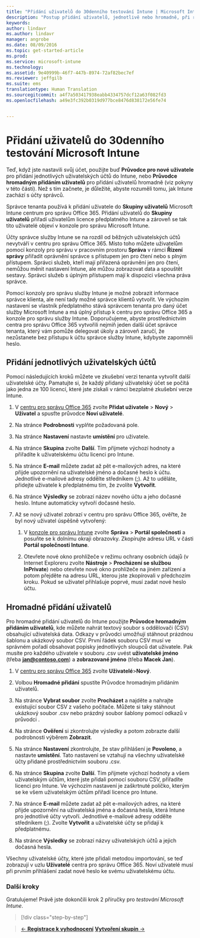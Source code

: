 ```yaml
---
title: "Přidání uživatelů do 30denního testování Intune | Microsoft Intune"
description: "Postup přidání uživatelů, jednotlivě nebo hromadně, při registraci bezplatné 30denní zkušební verze Intune"
keywords: 
author: lindavr
ms.author: lindavr
manager: angrobe
ms.date: 08/09/2016
ms.topic: get-started-article
ms.prod: 
ms.service: microsoft-intune
ms.technology: 
ms.assetid: 9e40999b-46f7-447b-8974-72af82bec7ef
ms.reviewer: jeffgilb
ms.suite: ems
translationtype: Human Translation
ms.sourcegitcommit: a4f7a503417938eabb4334757dcf12a63f082fd3
ms.openlocfilehash: a49e3fc392b0319d977bce8476d838172e56fe74


---
```


# Přidání uživatelů do 30denního testování Microsoft Intune
Teď, když jste nastavili svůj účet, použijte buď **Průvodce pro nové uživatele** pro přidání jednotlivých uživatelských účtů do Intune, nebo **Průvodce hromadným přidáním uživatelů** pro přidání uživatelů hromadně (viz pokyny v této části).  Než s tím začnete, je důležité, abyste rozuměli tomu, jak Intune zachází s účty správců.

Správce tenanta používá k přidání uživatele do **Skupiny uživatelů** Microsoft Intune centrum pro správu Office 365. Přidání uživatelů do  **Skupiny uživatelů** přiřadí uživatelům licence předplatného Intune a zároveň se tak tito uživatelé objeví v konzole pro správu Microsoft Intune.

Účty správce služby Intune se na rozdíl od běžných uživatelských účtů nevytváří v centru pro správu Office 365. Místo toho můžete uživatelům pomocí konzoly pro správu v pracovním prostoru **Správa** v rámci **Řízení správy** přiřadit oprávnění správce s přístupem jen pro čtení nebo s plným přístupem. Správci služeb, kteří mají přiřazená oprávnění jen pro čtení, nemůžou měnit nastavení Intune, ale můžou zobrazovat data a spouštět sestavy. Správci služeb s úplným přístupem mají k dispozici všechna práva správce.

Pomocí konzoly pro správu služby Intune je možné zobrazit informace správce klienta, ale není tady možné správce klientů vytvořit. Ve výchozím nastavení se vlastník předplatného stává správcem tenanta pro daný účet služby Microsoft Intune a má úplný přístup k centru pro správu Office 365 a konzole pro správu služby Intune. Doporučujeme, abyste prostřednictvím centra pro správu Office 365 vytvořili nejmíň jeden další účet správce tenanta, který vám pomůže delegovat úkoly a zároveň zaručí, že nezůstanete bez přístupu k účtu správce služby Intune, kdybyste zapomněli heslo.

## Přidání jednotlivých uživatelských účtů
Pomocí následujících kroků můžete ve zkušební verzi tenanta vytvořit další uživatelské účty. Pamatujte si, že každý přidaný uživatelský účet se počítá jako jedna ze 100 licencí, které jste získali v rámci bezplatné zkušební verze Intune.

1.  V [centru pro správu Office 365](http://go.microsoft.com/fwlink/?LinkID=787455) zvolte **Přidat uživatele** &gt; **Nový** &gt; **Uživatel** a spusťte průvodce **Noví uživatelé**.

2.  Na stránce **Podrobnosti** vyplňte požadovaná pole.

3.  Na stránce **Nastavení** nastavte **umístění** pro uživatele.

4.  Na stránce **Skupina** zvolte **Další**. Tím přijmete výchozí hodnoty a přiřadíte k uživatelskému účtu licenci pro Intune.

5.  Na stránce **E-mail** můžete zadat až pět e-mailových adres, na které přijde upozornění na uživatelské jméno a dočasné heslo k účtu. Jednotlivé e-mailové adresy oddělte středníkem (;). Až to uděláte, přidejte uživatele k předplatnému tím, že zvolíte **Vytvořit**.

6.  Na stránce **Výsledky** se zobrazí název nového účtu a jeho dočasné heslo. Intune automaticky vytvoří dočasné heslo.

7.  Až se nový uživatel zobrazí v centru pro správu Office 365, ověřte, že byl nový uživatel úspěšně vytvořený:

    1.  V [konzole pro správu Intune](https://manage.microsoft.com/) zvolte **Správa** &gt; **Portál společnosti** a posuňte se k dolnímu okraji obrazovky. Zkopírujte adresu URL v části **Portál společnosti Intune**.

    2.  Otevřete nové okno prohlížeče v režimu ochrany osobních údajů (v Internet Exploreru zvolte **Nástroje** &gt; **Procházení se službou InPrivate**) nebo otevřete nové okno prohlížeče na jiném zařízení a potom přejděte na adresu URL, kterou jste zkopírovali v předchozím kroku. Pokud se uživatel přihlašuje poprvé, musí zadat nové heslo účtu.

## Hromadné přidání uživatelů
Pro hromadné přidání uživatelů do Intune použijte **Průvodce hromadným přidáním uživatelů**, kde můžete nahrát textový soubor s oddělovači (CSV) obsahující uživatelská data. Odkazy v průvodci umožňují stáhnout prázdnou šablonu a ukázkový soubor CSV. První řádek souboru CSV musí ve správném pořadí obsahovat popisky jednotlivých sloupců dat uživatele. Pak musíte pro každého uživatele v souboru .csv uvést **uživatelské jméno** (třeba **jan@contoso.com**) a **zobrazované jméno** (třeba **Macek Jan**).

1.  V [centru pro správu Office 365](http://go.microsoft.com/fwlink/?LinkID=787455) zvolte **Uživatelé**&gt;**Nový**.

2.  Volbou **Hromadné přidání** spustíte Průvodce hromadným přidáním uživatelů.

3.  Na stránce **Vybrat soubor** zvolte **Procházet** a najděte a nahrajte existující soubor CSV z vašeho počítače. Můžete si taky stáhnout ukázkový soubor .csv nebo prázdný soubor šablony pomocí odkazů v průvodci .

4.  Na stránce **Ověření** si zkontrolujte výsledky a potom zobrazte další podrobnosti výběrem **Zobrazit**.

5.  Na stránce **Nastavení** zkontrolujte, že stav přihlášení je **Povoleno**, a nastavte **umístění**. Tato nastavení se vztahují na všechny uživatelské účty přidané prostřednictvím souboru .csv.

6.  Na stránce **Skupina** zvolte **Další**. Tím přijmete výchozí hodnoty a všem uživatelským účtům, které jste přidali pomocí souboru CSV, přiřadíte licenci pro Intune. Ve výchozím nastavení je zaškrtnuté políčko, kterým se ke všem uživatelským účtům přiřadí licence pro Intune.

7.  Na stránce **E-mail** můžete zadat až pět e-mailových adres, na které přijde upozornění na uživatelská jména a dočasná hesla, která Intune pro jednotlivé účty vytvoří. Jednotlivé e-mailové adresy oddělte středníkem (;). Zvolte **Vytvořit** a uživatelské účty se přidají k předplatnému.

8.  Na stránce **Výsledky** se zobrazí názvy uživatelských účtů a jejich dočasná hesla.

Všechny uživatelské účty, které jste přidali metodou importování, se teď zobrazují v uzlu **Uživatelé** centra pro správu Office 365. Noví uživatelé musí při prvním přihlášení zadat nové heslo ke svému uživatelskému účtu.

### Další kroky
Gratulujeme! Právě jste dokončili krok 2 příručky pro *testování Microsoft Intune*.

>[!div class="step-by-step"]

>[&larr; **Registrace k vyhodnocení**](.\get-started-with-a-30-day-trial-of-microsoft-intune-step-1.md)     [**Vytvoření skupin** &rarr;](.\get-started-with-a-30-day-trial-of-microsoft-intune-step-3.md)  



<!--HONumber=Oct16_HO4-->


